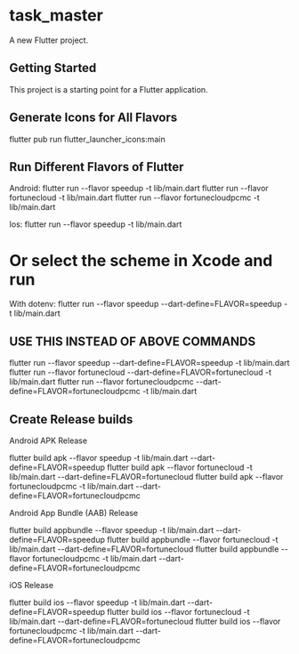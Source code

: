 # task_master

A new Flutter project.

## Getting Started

This project is a starting point for a Flutter application.

## Generate Icons for All Flavors

flutter pub run flutter_launcher_icons:main

## Run Different Flavors of Flutter
Android:
flutter run --flavor speedup -t lib/main.dart
flutter run --flavor fortunecloud -t lib/main.dart
flutter run --flavor fortunecloudpcmc -t lib/main.dart

Ios:
flutter run --flavor speedup -t lib/main.dart
# Or select the scheme in Xcode and run

With dotenv:
flutter run --flavor speedup --dart-define=FLAVOR=speedup -t lib/main.dart

## USE THIS INSTEAD OF ABOVE COMMANDS

flutter run --flavor speedup --dart-define=FLAVOR=speedup -t lib/main.dart
flutter run --flavor fortunecloud --dart-define=FLAVOR=fortunecloud -t lib/main.dart
flutter run --flavor fortunecloudpcmc --dart-define=FLAVOR=fortunecloudpcmc -t lib/main.dart

## Create Release builds

Android APK Release

flutter build apk --flavor speedup -t lib/main.dart --dart-define=FLAVOR=speedup
flutter build apk --flavor fortunecloud -t lib/main.dart --dart-define=FLAVOR=fortunecloud
flutter build apk --flavor fortunecloudpcmc -t lib/main.dart --dart-define=FLAVOR=fortunecloudpcmc


Android App Bundle (AAB) Release

flutter build appbundle --flavor speedup -t lib/main.dart --dart-define=FLAVOR=speedup
flutter build appbundle --flavor fortunecloud -t lib/main.dart --dart-define=FLAVOR=fortunecloud
flutter build appbundle --flavor fortunecloudpcmc -t lib/main.dart --dart-define=FLAVOR=fortunecloudpcmc


iOS Release

flutter build ios --flavor speedup -t lib/main.dart --dart-define=FLAVOR=speedup
flutter build ios --flavor fortunecloud -t lib/main.dart --dart-define=FLAVOR=fortunecloud
flutter build ios --flavor fortunecloudpcmc -t lib/main.dart --dart-define=FLAVOR=fortunecloudpcmc